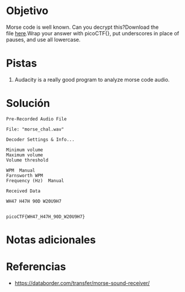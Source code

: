 # Objetivo
Morse code is well known. Can you decrypt this?Download the file [here](https://artifacts.picoctf.net/c/79/morse_chal.wav).Wrap your answer with picoCTF{}, put underscores in place of pauses, and use all lowercase.
# Pistas
1. Audacity is a really good program to analyze morse code audio.
# Solución
```
Pre-Recorded Audio File

File: "morse_chal.wav"

Decoder Settings & Info...

Minimum volume   
Maximum volume   
Volume threshold 

WPM  Manual  
Farnsworth WPM   
Frequency (Hz)  Manual

Received Data

WH47 H47H 90D W20U9H7
                           

```

```
picoCTF{WH47_H47H_90D_W20U9H7}
```
# Notas adicionales
# Referencias
- https://databorder.com/transfer/morse-sound-receiver/